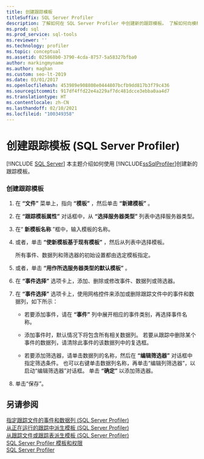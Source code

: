 ```yaml
---
title: 创建跟踪模板
titleSuffix: SQL Server Profiler
description: 了解如何在 SQL Server Profiler 中创建新的跟踪模板。 了解如何向模板添加筛选器以及如何添加或删除事件和数据列。
ms.prod: sql
ms.prod_service: sql-tools
ms.reviewer: ''
ms.technology: profiler
ms.topic: conceptual
ms.assetid: 025868b0-3790-4cda-8757-5a58327bfba0
author: markingmyname
ms.author: maghan
ms.custom: seo-lt-2019
ms.date: 03/01/2017
ms.openlocfilehash: 453989e908808e0444807bcfb9dd817b3f79c436
ms.sourcegitcommit: 917df4ffd22e4a229af7dc481dcce3ebba0aa4d7
ms.translationtype: HT
ms.contentlocale: zh-CN
ms.lasthandoff: 02/10/2021
ms.locfileid: "100349358"
---
```

# <a name="create-a-trace-template-sql-server-profiler"></a>创建跟踪模板 (SQL Server Profiler)

 [!INCLUDE [SQL Server](../../includes/applies-to-version/sqlserver.md)]
  本主题介绍如何使用 [!INCLUDE[ssSqlProfiler](../../includes/sssqlprofiler-md.md)]创建新的跟踪模板。  
  
### <a name="to-create-a-trace-template"></a>创建跟踪模板  
  
1.  在 **“文件”** 菜单上，指向 **“模板”** ，然后单击 **“新建模板”** 。  
  
2.  在 **“跟踪模板属性”** 对话框中，从 **“选择服务器类型”** 列表中选择服务器类型。  
  
3.  在“ **新模板名称** ”框中，输入模板的名称。  
  
4.  或者，单击 **“使新模板基于现有模板”** ，然后从列表中选择模板。  
  
     所有事件、数据列和筛选器的初始设置都由选定模板指定。  
  
5.  或者，单击 **“用作所选服务器类型的默认模板”** 。  
  
6.  在 **“事件选择”** 选项卡上，添加、删除或修改事件、数据列或筛选器。  
  
7.  在 **“事件选择”** 选项卡上，使用网格控件来添加或删除跟踪文件中的事件和数据列，如下所示：  
  
    -   若要添加事件，请在 **“事件”** 列中展开相应的事件类别，再选择事件名称。  
  
    -   添加事件时，默认情况下将包含所有相关数据列。 若要从跟踪中删除某个事件的数据列，请清除此事件的该数据列中的复选框。  
  
    -   若要添加筛选器，请单击数据列的名称，然后在 **“编辑筛选器”** 对话框中指定筛选条件。 也可以右键单击数据列名称，再单击“编辑列筛选器”，以启动“编辑筛选器”对话框。 单击 **“确定”** 以添加筛选器。  
  
8.  单击“保存”。  
  
## <a name="see-also"></a>另请参阅  
 [指定跟踪文件的事件和数据列 (SQL Server Profiler)](../../tools/sql-server-profiler/specify-events-and-data-columns-for-a-trace-file-sql-server-profiler.md)   
 [从正在运行的跟踪中派生模板 (SQL Server Profiler)](../../tools/sql-server-profiler/derive-a-template-from-a-running-trace-sql-server-profiler.md)   
 [从跟踪文件或跟踪表派生模板 (SQL Server Profiler)](../../tools/sql-server-profiler/derive-a-template-from-a-trace-file-or-trace-table-sql-server-profiler.md)   
 [SQL Server Profiler 模板和权限](../../tools/sql-server-profiler/sql-server-profiler-templates-and-permissions.md)   
 [SQL Server Profiler](../../tools/sql-server-profiler/sql-server-profiler.md)  
  
  
